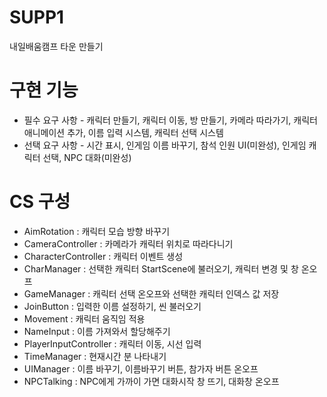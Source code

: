 # SUPP1
내일배움캠프 타운 만들기

# 구현 기능
* 필수 요구 사항 - 캐릭터 만들기, 캐릭터 이동, 방 만들기, 카메라 따라가기, 캐릭터 애니메이션 추가, 이름 입력 시스템, 캐릭터 선택 시스템
* 선택 요구 사항 - 시간 표시, 인게임 이름 바꾸기, 참석 인원 UI(미완성), 인게임 캐릭터 선택, NPC 대화(미완성)

# CS 구성
* AimRotation : 캐릭터 모습 방향 바꾸기
* CameraController : 카메라가 캐릭터 위치로 따라다니기
* CharacterController : 캐릭터 이벤트 생성
* CharManager : 선택한 캐릭터 StartScene에 불러오기, 캐릭터 변경 및 창 온오프
* GameManager : 캐릭터 선택 온오프와 선택한 캐릭터 인덱스 값 저장
* JoinButton : 입력한 이름 설정하기, 씬 불러오기
* Movement : 캐릭터 움직임 적용
* NameInput : 이름 가져와서 할당해주기
* PlayerInputController : 캐릭터 이동, 시선 입력
* TimeManager : 현재시간 분 나타내기
* UIManager : 이름 바꾸기, 이름바꾸기 버튼, 참가자 버튼 온오프
* NPCTalking : NPC에게 가까이 가면 대화시작 창 뜨기, 대화창 온오프

